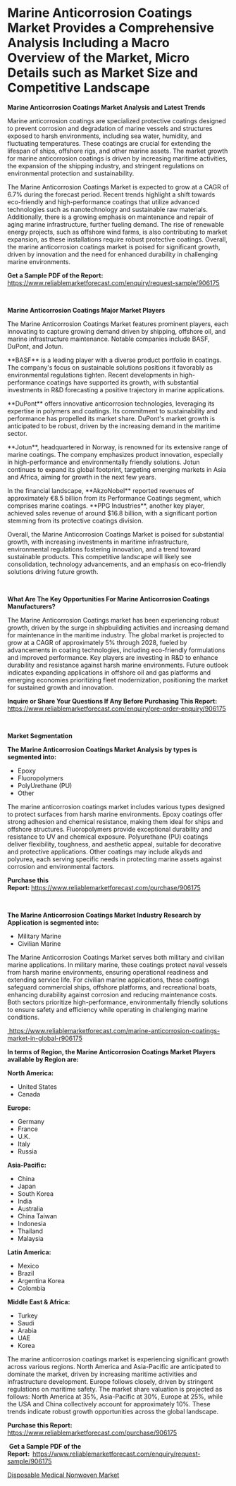 <p><h1>Marine Anticorrosion Coatings Market Provides a Comprehensive Analysis Including a Macro Overview of the Market, Micro Details such as Market Size and Competitive Landscape</h1></p><p><strong>Marine Anticorrosion Coatings Market Analysis and Latest Trends</strong></p>
<p><p>Marine anticorrosion coatings are specialized protective coatings designed to prevent corrosion and degradation of marine vessels and structures exposed to harsh environments, including sea water, humidity, and fluctuating temperatures. These coatings are crucial for extending the lifespan of ships, offshore rigs, and other marine assets. The market growth for marine anticorrosion coatings is driven by increasing maritime activities, the expansion of the shipping industry, and stringent regulations on environmental protection and sustainability.</p><p>The Marine Anticorrosion Coatings Market is expected to grow at a CAGR of 6.7% during the forecast period. Recent trends highlight a shift towards eco-friendly and high-performance coatings that utilize advanced technologies such as nanotechnology and sustainable raw materials. Additionally, there is a growing emphasis on maintenance and repair of aging marine infrastructure, further fueling demand. The rise of renewable energy projects, such as offshore wind farms, is also contributing to market expansion, as these installations require robust protective coatings. Overall, the marine anticorrosion coatings market is poised for significant growth, driven by innovation and the need for enhanced durability in challenging marine environments.</p></p>
<p><strong>Get a Sample PDF of the Report:&nbsp;</strong> <a href="https://www.reliablemarketforecast.com/enquiry/request-sample/906175?utm_campaign=3225&utm_medium=2&utm_source=Github&utm_content=ia&utm_term=21032025&utm_id=marine-anticorrosion-coatings">https://www.reliablemarketforecast.com/enquiry/request-sample/906175</a></p>
<p>&nbsp;</p>
<p><strong>Marine Anticorrosion Coatings Major Market Players</strong></p>
<p><p>The Marine Anticorrosion Coatings Market features prominent players, each innovating to capture growing demand driven by shipping, offshore oil, and marine infrastructure maintenance. Notable companies include BASF, DuPont, and Jotun.</p><p>**BASF** is a leading player with a diverse product portfolio in coatings. The company's focus on sustainable solutions positions it favorably as environmental regulations tighten. Recent developments in high-performance coatings have supported its growth, with substantial investments in R&D forecasting a positive trajectory in marine applications.</p><p>**DuPont** offers innovative anticorrosion technologies, leveraging its expertise in polymers and coatings. Its commitment to sustainability and performance has propelled its market share. DuPont's market growth is anticipated to be robust, driven by the increasing demand in the maritime sector.</p><p>**Jotun**, headquartered in Norway, is renowned for its extensive range of marine coatings. The company emphasizes product innovation, especially in high-performance and environmentally friendly solutions. Jotun continues to expand its global footprint, targeting emerging markets in Asia and Africa, aiming for growth in the next few years.</p><p>In the financial landscape, **AkzoNobel** reported revenues of approximately €8.5 billion from its Performance Coatings segment, which comprises marine coatings. **PPG Industries**, another key player, achieved sales revenue of around $16.8 billion, with a significant portion stemming from its protective coatings division. </p><p>Overall, the Marine Anticorrosion Coatings Market is poised for substantial growth, with increasing investments in maritime infrastructure, environmental regulations fostering innovation, and a trend toward sustainable products. This competitive landscape will likely see consolidation, technology advancements, and an emphasis on eco-friendly solutions driving future growth.</p></p>
<p>&nbsp;</p>
<p><strong>What Are The Key Opportunities For Marine Anticorrosion Coatings Manufacturers?</strong></p>
<p><p>The Marine Anticorrosion Coatings market has been experiencing robust growth, driven by the surge in shipbuilding activities and increasing demand for maintenance in the maritime industry. The global market is projected to grow at a CAGR of approximately 5% through 2028, fueled by advancements in coating technologies, including eco-friendly formulations and improved performance. Key players are investing in R&D to enhance durability and resistance against harsh marine environments. Future outlook indicates expanding applications in offshore oil and gas platforms and emerging economies prioritizing fleet modernization, positioning the market for sustained growth and innovation.</p></p>
<p><strong>Inquire or Share Your Questions If Any Before Purchasing This Report:</strong> <a href="https://www.reliablemarketforecast.com/enquiry/pre-order-enquiry/906175?utm_campaign=3225&utm_medium=2&utm_source=Github&utm_content=ia&utm_term=21032025&utm_id=marine-anticorrosion-coatings">https://www.reliablemarketforecast.com/enquiry/pre-order-enquiry/906175</a></p>
<p>&nbsp;</p>
<p><strong>Market Segmentation</strong></p>
<p><strong>The Marine Anticorrosion Coatings Market Analysis by types is segmented into:</strong></p>
<p><ul><li>Epoxy</li><li>Fluoropolymers</li><li>PolyUrethane (PU)</li><li>Other</li></ul></p>
<p><p>The marine anticorrosion coatings market includes various types designed to protect surfaces from harsh marine environments. Epoxy coatings offer strong adhesion and chemical resistance, making them ideal for ships and offshore structures. Fluoropolymers provide exceptional durability and resistance to UV and chemical exposure. Polyurethane (PU) coatings deliver flexibility, toughness, and aesthetic appeal, suitable for decorative and protective applications. Other coatings may include alkyds and polyurea, each serving specific needs in protecting marine assets against corrosion and environmental factors.</p></p>
<p><strong>Purchase this Report:&nbsp;</strong><a href="https://www.reliablemarketforecast.com/purchase/906175?utm_campaign=3225&utm_medium=2&utm_source=Github&utm_content=ia&utm_term=21032025&utm_id=marine-anticorrosion-coatings">https://www.reliablemarketforecast.com/purchase/906175</a></p>
<p>&nbsp;</p>
<p><strong>The Marine Anticorrosion Coatings Market Industry Research by Application is segmented into:</strong></p>
<p><ul><li>Military Marine</li><li>Civilian Marine</li></ul></p>
<p><p>The Marine Anticorrosion Coatings Market serves both military and civilian marine applications. In military marine, these coatings protect naval vessels from harsh marine environments, ensuring operational readiness and extending service life. For civilian marine applications, these coatings safeguard commercial ships, offshore platforms, and recreational boats, enhancing durability against corrosion and reducing maintenance costs. Both sectors prioritize high-performance, environmentally friendly solutions to ensure safety and efficiency while operating in challenging marine conditions.</p></p>
<p><a href="https://www.reliablemarketforecast.com/marine-anticorrosion-coatings-market-in-global-r906175?utm_campaign=3225&utm_medium=2&utm_source=Github&utm_content=ia&utm_term=21032025&utm_id=marine-anticorrosion-coatings">&nbsp;https://www.reliablemarketforecast.com/marine-anticorrosion-coatings-market-in-global-r906175</a></p>
<p><strong>In terms of Region, the Marine Anticorrosion Coatings Market Players available by Region are:</strong></p>
<p>
    <p> <strong> North America: </strong>
        <ul>
            <li>United States</li>
            <li>Canada</li>
        </ul>
        </p> 
    <p> <strong> Europe: </strong>
        <ul>
            <li>Germany</li>
            <li>France</li>
            <li>U.K.</li>
            <li>Italy</li>
            <li>Russia</li>
        </ul>
        </p> 
    <p> <strong> Asia-Pacific: </strong>
        <ul>
            <li>China</li>
            <li>Japan</li>
            <li>South Korea</li>
            <li>India</li>
            <li>Australia</li>
            <li>China Taiwan</li>
            <li>Indonesia</li>
            <li>Thailand</li>
            <li>Malaysia</li>
        </ul>
        </p> 
    <p> <strong> Latin America: </strong>
        <ul>
            <li>Mexico</li>
            <li>Brazil</li>
            <li>Argentina Korea</li>
            <li>Colombia</li>
        </ul>
        </p> 
    <p> <strong> Middle East & Africa: </strong>
        <ul>
            <li>Turkey</li>
            <li>Saudi</li>
            <li>Arabia</li>
            <li>UAE</li>
            <li>Korea</li>
        </ul>
    </p>
    </p>
<p><p>The marine anticorrosion coatings market is experiencing significant growth across various regions. North America and Asia-Pacific are anticipated to dominate the market, driven by increasing maritime activities and infrastructure development. Europe follows closely, driven by stringent regulations on maritime safety. The market share valuation is projected as follows: North America at 35%, Asia-Pacific at 30%, Europe at 25%, while the USA and China collectively account for approximately 10%. These trends indicate robust growth opportunities across the global landscape.</p></p>
<p><strong>Purchase this Report: </strong><a href="https://www.reliablemarketforecast.com/purchase/906175?utm_campaign=3225&utm_medium=2&utm_source=Github&utm_content=ia&utm_term=21032025&utm_id=marine-anticorrosion-coatings">https://www.reliablemarketforecast.com/purchase/906175</a></p>
<p>&nbsp;<strong>Get a Sample PDF of the Report:&nbsp;&nbsp;</strong><a href="https://www.reliablemarketforecast.com/enquiry/request-sample/906175?utm_campaign=3225&utm_medium=2&utm_source=Github&utm_content=ia&utm_term=21032025&utm_id=marine-anticorrosion-coatings">https://www.reliablemarketforecast.com/enquiry/request-sample/906175</a></p>
<p><strong></strong></p>
<p><p><a href="https://github.com/shamstirroc7/Market-Research-Report-List-1/blob/main/disposable-medical-nonwoven-market.md?utm_campaign=3225&utm_medium=2&utm_source=Github&utm_content=ia&utm_term=21032025&utm_id=marine-anticorrosion-coatings">Disposable Medical Nonwoven Market</a></p></p>